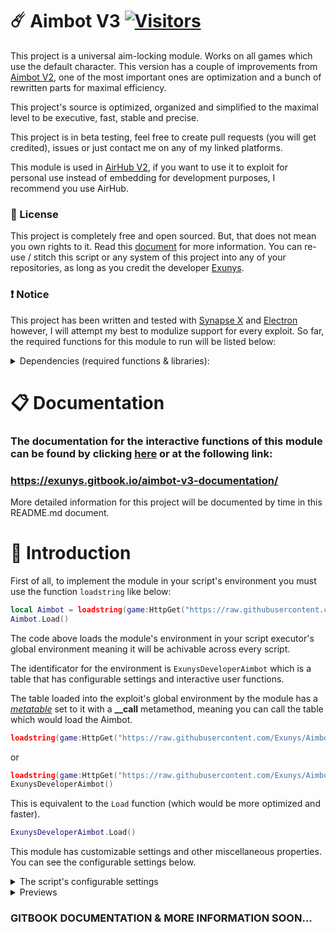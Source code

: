# ☄️ Aimbot V3 [![Visitors](https://visitor-badge.laobi.icu/badge?page_id=Exunys.Aimbot-V3)](https://exunys.gitbook.io/aimbot-v3-documentation)

This project is a universal aim-locking module. Works on all games which use the default character. This version has a couple of improvements from [Aimbot V2](https://github.com/Exunys/Aimbot-V2), one of the most important ones are optimization and a bunch of rewritten parts for maximal efficiency.

This project's source is optimized, organized and simplified to the maximal level to be executive, fast, stable and precise.

This project is in beta testing, feel free to create pull requests (you will get credited), issues or just contact me on any of my linked platforms.

This module is used in [AirHub V2](https://github.com/Exunys/AirHub-V2), if you want to use it to exploit for personal use instead of embedding for development purposes, I recommend you use AirHub.

### 📜 License
This project is completely free and open sourced. But, that does not mean you own rights to it. Read this [document](https://github.com/Exunys/Aimbot-V3/blob/main/LICENSE) for more information.
You can re-use / stitch this script or any system of this project into any of your repositories, as long as you credit the developer [Exunys](https://github.com/Exunys).

### ❗ Notice
This project has been written and tested with [Synapse X](https://x.synapse.to) and [Electron](https://ryos.lol) however, I will attempt my best to modulize support for every exploit. So far, the required functions for this module to run will be listed below:

<details> <summary> Dependencies (required functions & libraries): </summary>

- Libraries:
    - **Drawing**
        - Drawing.new *(function)*
        - Drawing.Fonts *(table)*
    - **debug**
        - debug.getupvalue *(function)*
    - **Input**
        - Input.MouseMove *(function)* - Alternative to **mousemoverel**

- Functions:
    - **getgenv**
    - **getrawmetatable**
    - **mousemoverel** / **Input.MouseMove**
</details>

# 📋 Documentation

### The documentation for the interactive functions of this module can be found by clicking [here](https://exunys.gitbook.io/aimbot-v3-documentation/) or at the following link:
### https://exunys.gitbook.io/aimbot-v3-documentation/

More detailed information for this project will be documented by time in this README.md document.

# 👋 Introduction

First of all, to implement the module in your script's environment you must use the function `loadstring` like below:
```lua
local Aimbot = loadstring(game:HttpGet("https://raw.githubusercontent.com/Exunys/Aimbot-V3/main/src/Aimbot.lua"))()
Aimbot.Load()
```

The code above loads the module's environment in your script executor's global environment meaning it will be achivable across every script.

The identificator for the environment is `ExunysDeveloperAimbot` which is a table that has configurable settings and interactive user functions.

The table loaded into the exploit's global environment by the module has a [*metatable*](https://create.roblox.com/docs/scripting/luau/metatables) set to it with a **__call** metamethod, meaning you can call the table which would load the Aimbot.

```lua
loadstring(game:HttpGet("https://raw.githubusercontent.com/Exunys/Aimbot-V3/main/src/Aimbot.lua"))()()
```
or
```lua
loadstring(game:HttpGet("https://raw.githubusercontent.com/Exunys/Aimbot-V3/main/src/Aimbot.lua"))()
ExunysDeveloperAimbot()
```
This is equivalent to the `Load` function (which would be more optimized and faster).
```lua
ExunysDeveloperAimbot.Load()
```

This module has customizable settings and other miscellaneous properties. You can see the configurable settings below.

<details> <summary> The script's configurable settings </summary>

```lua
getgenv().ExunysDeveloperAimbot = {
	DeveloperSettings = {
		UpdateMode = "RenderStepped",
		TeamCheckOption = "TeamColor",
		RainbowSpeed = 1 -- Bigger = Slower
	},

	Settings = {
		Enabled = true,

		TeamCheck = false,
		AliveCheck = true,
		WallCheck = false,

		OffsetToMoveDirection = false,
		OffsetIncrement = 15, -- Min: 1; Max: 30

		Sensitivity = 0, -- Animation length (in seconds) before fully locking onto target
		Sensitivity2 = 3, -- mousemoverel Sensitivity

		LockMode = 1, -- 1 = CFrame; 2 = mousemoverel
		LockPart = "Head", -- Body part to lock on

		TriggerKey = Enum.UserInputType.MouseButton2,
		Toggle = false
	},

	FOVSettings = {
		Enabled = true,
		Visible = true,

		Radius = 90, -- Field Of View
		NumSides = 60,

		Thickness = 1,
		Transparency = 1,
		Filled = false,

		RainbowColor = false,
		RainbowOutlineColor = false,
		Color = Color3.fromRGB(255, 255, 255),
		OutlineColor = Color3.fromRGB(0, 0, 0),
		LockedColor = Color3.fromRGB(255, 150, 150)
	}
}
```

</details>

<details> <summary> Previews </summary>

### The video below shows how stable and strong the aim lock is and that It's perfect for HvH.

https://github.com/Exunys/Aimbot-V3/assets/76539058/408a4c1e-39fc-4499-9e1d-41aabd4429a0

### The videos below shows how smooth the aim lock is and that It's adjustable to assist for aiming in any type of game.

https://github.com/Exunys/Aimbot-V3/assets/76539058/8238183a-1594-4ca4-a146-c55c0cf76106

https://github.com/Exunys/Aimbot-V3/assets/76539058/b77fe625-aecc-41ed-9543-47460ca2703d

### The video below shows how the `Blacklist` and `Whitelist` functions work.

https://github.com/Exunys/Aimbot-V3/assets/76539058/5e202703-d86d-4563-af52-f757e43fde39

</details>

### GITBOOK DOCUMENTATION & MORE INFORMATION SOON...
